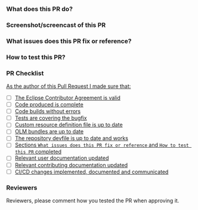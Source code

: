 <!-- Please review the following before submitting a PR:
che-operator Development Guide: https://github.com/eclipse-che/che-operator/#development
-->

### What does this PR do?


### Screenshot/screencast of this PR
<!-- Please include a screenshot or a screencast explaining what is doing this PR -->


### What issues does this PR fix or reference?
<!-- Please include any related issue from eclipse che repository (or from another issue tracker).
     Include link to other pull requests like documentation PR from [the docs repo](https://github.com/eclipse/che-docs)
-->


### How to test this PR?
<!-- Please explain for example :
  - The test platform (openshift, kubernetes, minikube, CodeReady Container, docker-desktop, etc)
  - steps to reproduce
 -->


### PR Checklist

[As the author of this Pull Request I made sure that:](https://github.com/eclipse/che/blob/master/CONTRIBUTING.md#pull-request-template-and-its-checklist)

- [ ] [The Eclipse Contributor Agreement is valid](https://github.com/eclipse/che/blob/master/CONTRIBUTING.md#the-eclipse-contributor-agreement-is-valid)
- [ ] [Code produced is complete](https://github.com/eclipse/che/blob/master/CONTRIBUTING.md#code-produced-is-complete)
- [ ] [Code builds without errors](https://github.com/eclipse/che/blob/master/CONTRIBUTING.md#code-builds-without-errors)
- [ ] [Tests are covering the bugfix](https://github.com/eclipse/che/blob/master/CONTRIBUTING.md#tests-are-covering-the-bugfix)
- [ ] [Custom resource definition file is up to date](https://github.com/eclipse-che/che-operator/blob/main/README.md#updating-custom-resource-definition-file)
- [ ] [OLM bundles are up to date](https://github.com/eclipse-che/che-operator/blob/main/README.md#update-olm-bundle)
- [ ] [The repository devfile is up to date and works](https://github.com/eclipse/che/blob/master/CONTRIBUTING.md#the-repository-devfile-is-up-to-date-and-works)
- [ ] [Sections `What issues does this PR fix or reference` and `How to test this PR` completed](https://github.com/eclipse/che/blob/master/CONTRIBUTING.md#sections-what-issues-does-this-pr-fix-or-reference-and-how-to-test-this-pr-completed)
- [ ] [Relevant user documentation updated](https://github.com/eclipse/che/blob/master/CONTRIBUTING.md#relevant-contributing-documentation-updated)
- [ ] [Relevant contributing documentation updated](https://github.com/eclipse/che/blob/master/CONTRIBUTING.md#relevant-contributing-documentation-updated)
- [ ] [CI/CD changes implemented, documented and communicated](https://github.com/eclipse/che/blob/master/CONTRIBUTING.md#cicd-changes-implemented-documented-and-communicated)

### Reviewers

Reviewers, please comment how you tested the PR when approving it.
